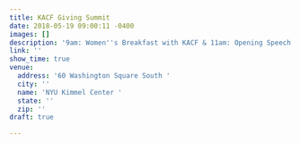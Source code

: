 ```yaml
---
title: KACF Giving Summit
date: 2018-05-19 09:00:11 -0400
images: []
description: '9am: Women''s Breakfast with KACF & 11am: Opening Speech '
link: ''
show_time: true
venue:
  address: '60 Washington Square South '
  city: ''
  name: 'NYU Kimmel Center '
  state: ''
  zip: ''
draft: true

---
```

